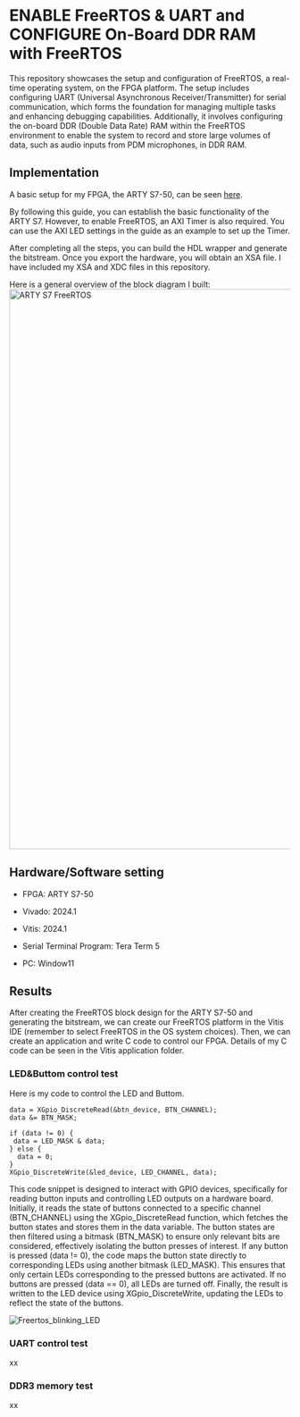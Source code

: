 # ENABLE FreeRTOS & UART and CONFIGURE On-Board DDR RAM with FreeRTOS

This repository showcases the setup and configuration of FreeRTOS, a real-time operating system, on the FPGA platform. The setup includes configuring UART (Universal Asynchronous Receiver/Transmitter) for serial communication, which forms the foundation for managing multiple tasks and enhancing debugging capabilities. Additionally, it involves configuring the on-board DDR (Double Data Rate) RAM within the FreeRTOS environment to enable the system to record and store large volumes of data, such as audio inputs from PDM microphones, in DDR RAM.

## Implementation

A basic setup for my FPGA, the ARTY S7-50, can be seen [here](https://community.element14.com/technologies/fpga-group/b/blog/posts/arty-s7-50-first-baremetal-software-project).

By following this guide, you can establish the basic functionality of the ARTY S7. However, to enable FreeRTOS, an AXI Timer is also required. You can use the AXI LED settings in the guide as an example to set up the Timer.

After completing all the steps, you can build the HDL wrapper and generate the bitstream. Once you export the hardware, you will obtain an XSA file. I have included my XSA and XDC files in this repository.

Here is a general overview of the block diagram I built:
<img width="1003" alt="ARTY S7 FreeRTOS" src="https://github.com/user-attachments/assets/fdd03d65-a541-4d29-96f1-9c37cf1f4ae2">

## Hardware/Software setting
- FPGA: ARTY S7-50
* Vivado: 2024.1
+ Vitis: 2024.1
- Serial Terminal Program: Tera Term 5
* PC: Window11

## Results
After creating the FreeRTOS block design for the ARTY S7-50 and generating the bitstream, we can create our FreeRTOS platform in the Vitis IDE (remember to select FreeRTOS in the OS system choices). Then, we can create an application and write C code to control our FPGA. Details of my C code can be seen in the Vitis application folder.

### LED&Buttom control test
Here is my code to control the LED and Buttom. 
```
data = XGpio_DiscreteRead(&btn_device, BTN_CHANNEL);
data &= BTN_MASK;

if (data != 0) {
 data = LED_MASK & data;
} else {
  data = 0;
}
XGpio_DiscreteWrite(&led_device, LED_CHANNEL, data);
```
This code snippet is designed to interact with GPIO devices, specifically for reading button inputs and controlling LED outputs on a hardware board. Initially, it reads the state of buttons connected to a specific channel (BTN_CHANNEL) using the XGpio_DiscreteRead function, which fetches the button states and stores them in the data variable. The button states are then filtered using a bitmask (BTN_MASK) to ensure only relevant bits are considered, effectively isolating the button presses of interest. If any button is pressed (data != 0), the code maps the button state directly to corresponding LEDs using another bitmask (LED_MASK). This ensures that only certain LEDs corresponding to the pressed buttons are activated. If no buttons are pressed (data == 0), all LEDs are turned off. Finally, the result is written to the LED device using XGpio_DiscreteWrite, updating the LEDs to reflect the state of the buttons.

![Freertos_blinking_LED](https://github.com/user-attachments/assets/64dc7798-2d4c-453e-95a7-038ab41c1b63)

### UART control test
xx

### DDR3 memory test
xx
